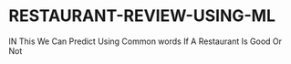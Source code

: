# RESTAURANT-REVIEW-USING-ML
IN This We Can Predict Using Common words If A Restaurant Is Good Or Not
